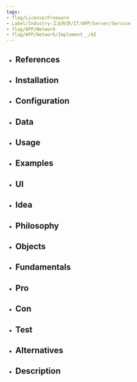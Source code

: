 ```yaml
---
tags:
- flag/License/Freeware
- Label/Industry-工业科学/IT/APP/Server/Service
- flag/APP/Network
- flag/APP/Network/Implement__/AI
---
```


- References
    - 

- Installation
    - 

- Configuration
    - 

- Data
    - 

- Usage
    - 

- Examples
    - 

- UI
    - 

- Idea
    - 

- Philosophy
    - 

- Objects
    - 

- Fundamentals
    - 

- Pro
    - 

- Con
    - 

- Test
    - 

- Alternatives
    - 

- Description
    - 
